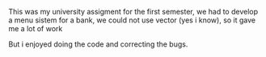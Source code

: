 This was my university  assigment for the first semester, we had to develop a menu sistem for a bank, we could not use vector (yes i know), so it gave me a lot of work

But i enjoyed doing the code and correcting the bugs.
